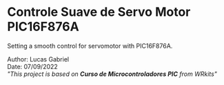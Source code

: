 # **Controle Suave de Servo Motor PIC16F876A**
Setting a smooth control for servomotor with PIC16F876A.

Author: Lucas Gabriel <br/>
Date: 07/09/2022 <br/>
_"This project is based on **Curso de Microcontroladores PIC** from WRkits"_
